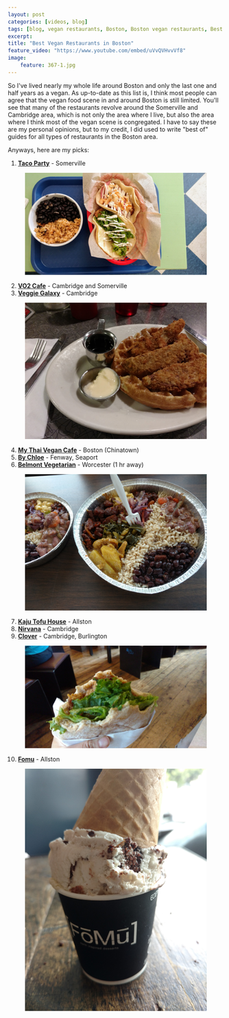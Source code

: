 ```yaml
---
layout: post
categories: [videos, blog]
tags: [blog, vegan restaurants, Boston, Boston vegan restaurants, Best Boston vegan restaurants, best vegan restaurants in Boston, Best boston restaurants]
excerpt: 
title: "Best Vegan Restaurants in Boston"
feature_video: "https://www.youtube.com/embed/uVvQVHvvVf8"
image:
    feature: 367-1.jpg
---
```


So I've lived nearly my whole life around Boston and only the last one and half years as a vegan.  As up-to-date as this list is, I think most people can agree that the vegan food scene in and around Boston is still limited.  You'll see that many of the restaurants revolve around the Somerville and Cambridge area, which is not only the area where I live, but also the area where I think most of the vegan scene is congregated.  I have to say these are my personal opinions, but to my credit, I did used to write "best of" guides for all types of restaurants in the Boston area.

Anyways, here are my picks:

1. __[Taco Party](http://www.tacopartytruck.com/)__ - Somerville
<figure>
    <img src="/images/367-2.jpg">
</figure>

2. __[VO2 Cafe](http://o2yoga.com/o2-vegan-cafe/cafe-menu/)__ - Cambridge and Somerville
3. __[Veggie Galaxy](https://www.veggiegalaxy.com/)__ - Cambridge

<figure>
    <img src="/images/367-4.jpg">
</figure>

4. __[My Thai Vegan Cafe](http://mythaivegancafe.com/)__ - Boston (Chinatown)
5. __[By Chloe](https://eatbychloe.com/)__ - Fenway, Seaport
6. __[Belmont Vegetarian](http://www.belmontvegetarian.com/)__ - Worcester (1 hr away)

<figure>
    <img src="/images/367-7.jpg">
</figure>

7. __[Kaju Tofu House](http://kajutofuhouseharvard.com/)__ - Allston
8. __[Nirvana](http://nirvanacambridge.com/)__ - Cambridge
9. __[Clover](https://www.cloverfoodlab.com/)__ - Cambridge, Burlington 

<figure>
    <img src="/images/367-10.jpg">
</figure>

10. __[Fomu](http://www.fomuicecream.com/)__ - Allston

<figure>
    <img src="/images/367-11.jpg">
</figure>
